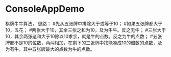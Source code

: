 # ConsoleAppDemo
棋牌牛牛算法，
思路：
  #先从五张牌中排除大于或等于10；
  #如果五张牌都大于10，五花；
  #两张大于10，其余三张之和为10，及为牛牛。反之无牛；
  #三张大于10，其余两张这和大于10除以10求余，就是牛的点数。反之为牛的点数；
  #五张牌都不是10的位数，两两相加，在剩下的三张牌中找能凑成10的倍数的点数，及为有牛，其中五张牌最大的点数为牛的点数。
